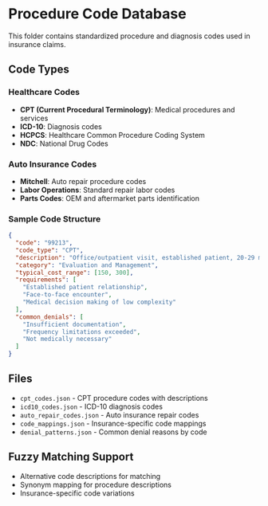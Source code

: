 # Procedure Code Database

This folder contains standardized procedure and diagnosis codes used in insurance claims.

## Code Types

### Healthcare Codes
- **CPT (Current Procedural Terminology)**: Medical procedures and services
- **ICD-10**: Diagnosis codes
- **HCPCS**: Healthcare Common Procedure Coding System
- **NDC**: National Drug Codes

### Auto Insurance Codes  
- **Mitchell**: Auto repair procedure codes
- **Labor Operations**: Standard repair labor codes
- **Parts Codes**: OEM and aftermarket parts identification

### Sample Code Structure
```json
{
  "code": "99213",
  "code_type": "CPT",
  "description": "Office/outpatient visit, established patient, 20-29 minutes",
  "category": "Evaluation and Management",
  "typical_cost_range": [150, 300],
  "requirements": [
    "Established patient relationship",
    "Face-to-face encounter",
    "Medical decision making of low complexity"
  ],
  "common_denials": [
    "Insufficient documentation",
    "Frequency limitations exceeded",
    "Not medically necessary"
  ]
}
```

## Files
- `cpt_codes.json` - CPT procedure codes with descriptions
- `icd10_codes.json` - ICD-10 diagnosis codes
- `auto_repair_codes.json` - Auto insurance repair codes  
- `code_mappings.json` - Insurance-specific code mappings
- `denial_patterns.json` - Common denial reasons by code

## Fuzzy Matching Support
- Alternative code descriptions for matching
- Synonym mapping for procedure descriptions
- Insurance-specific code variations
